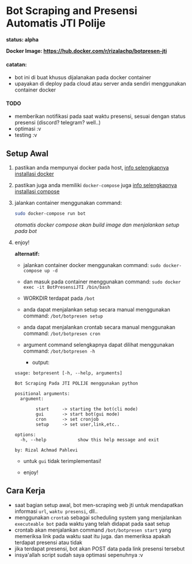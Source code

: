 # Bot Scraping and Presensi Automatis JTI Polije

**status: alpha**

**Docker Image: https://hub.docker.com/r/rizalachp/botpresen-jti**

#### catatan:

- bot ini di buat khusus dijalanakan pada docker container
- upayakan di deploy pada cloud atau server anda sendiri menggunakan container docker

#### TODO

- memberikan notifikasi pada saat waktu presensi, sesuai dengan status presensi (discord? telegram? well..)
- optimasi :v
- testing :v

## Setup Awal

1.  pastikan anda mempunyai docker pada host, [info selengkapnya installasi docker](https://docs.docker.com)
2.  pastikan juga anda memiliki `docker-compose` juga [info selengkapnya installasi compose](https://docs.docker.com/compose/install/)
3.  jalankan container menggunakan command:

    ```bash
    sudo docker-compose run bot
    ```

    _otomatis docker compose akan build image dan menjalankan setup pada bot_

4.  enjoy!

    **alternatif:**

    - jalankan container docker menggunakan command: `sudo docker-compose up -d`
    - dan masuk pada container menggunakan command: `sudo docker exec -it BotPresensiJTI /bin/bash`
    - WORKDIR terdapat pada `/bot`
    - anda dapat menjalankan setup secara manual menggunakan command: `/bot/botpresen setup`
    - anda dapat menjalankan crontab secara manual menggunakan command: `/bot/botpresen cron`
    - argument command selengkapnya dapat dilihat menggunakan command: `/bot/botpresen -h`

      - output:

    ```
    usage: botpresent [-h, --help, arguments]

    Bot Scraping Pada JTI POLIJE menggunakan python

    positional arguments:
      argument:

            start     -> starting the bot(cli mode)
            gui       -> start bot(gui mode)
            cron      -> set cronjob
            setup     -> set user,link,etc..

    options:
      -h, --help            show this help message and exit

    by: Rizal Achmad Pahlevi
    ```

    - untuk `gui` tidak terimplementasi!

    - enjoy!

## Cara Kerja

- saat bagian setup awal, bot men-scraping web jti untuk mendapatkan informasi `url`, `waktu presensi`, dll..
- menggunakan `crontab` sebagai scheduling system yang menjalankan `executeable bot` pada waktu yang telah didapat pada saat setup
- crontab akan menjalankan command `/bot/botpresen start` yang memeriksa link pada waktu saat itu juga. dan memeriksa apakah terdapat presensi atau tidak
- jika terdapat presensi, bot akan POST data pada link presensi tersebut
- insya'allah script sudah saya optimasi sepenuhnya :v
